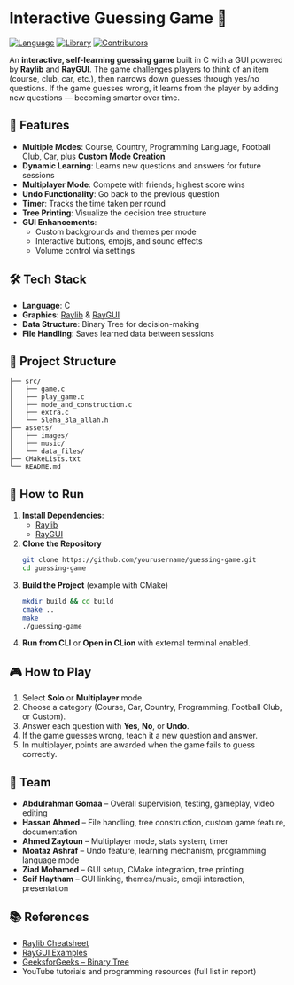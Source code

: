 # Interactive Guessing Game 🎯

[![Language](https://img.shields.io/badge/language-C-blue.svg)](https://en.wikipedia.org/wiki/C_(programming_language))
[![Library](https://img.shields.io/badge/graphics-Raylib%20%26%20RayGUI-orange.svg)](https://www.raylib.com/)
[![Contributors](https://img.shields.io/badge/contributors-6-brightgreen.svg)](#-team)

An **interactive, self-learning guessing game** built in C with a GUI powered by **Raylib** and **RayGUI**. The game challenges players to think of an item (course, club, car, etc.), then narrows down guesses through yes/no questions. If the game guesses wrong, it learns from the player by adding new questions — becoming smarter over time.

## 📌 Features
- **Multiple Modes**: Course, Country, Programming Language, Football Club, Car, plus **Custom Mode Creation**
- **Dynamic Learning**: Learns new questions and answers for future sessions
- **Multiplayer Mode**: Compete with friends; highest score wins
- **Undo Functionality**: Go back to the previous question
- **Timer**: Tracks the time taken per round
- **Tree Printing**: Visualize the decision tree structure
- **GUI Enhancements**:  
  - Custom backgrounds and themes per mode  
  - Interactive buttons, emojis, and sound effects  
  - Volume control via settings  

## 🛠 Tech Stack
- **Language**: C  
- **Graphics**: [Raylib](https://www.raylib.com/) & [RayGUI](https://github.com/raysan5/raygui)  
- **Data Structure**: Binary Tree for decision-making  
- **File Handling**: Saves learned data between sessions  

## 📂 Project Structure
```
├── src/
│   ├── game.c
│   ├── play_game.c
│   ├── mode_and_construction.c
│   ├── extra.c
│   └── 5leha_3la_allah.h
├── assets/
│   ├── images/
│   ├── music/
│   └── data_files/
├── CMakeLists.txt
└── README.md
```

## 🚀 How to Run
1. **Install Dependencies**:  
   - [Raylib](https://www.raylib.com/)  
   - [RayGUI](https://github.com/raysan5/raygui)  
2. **Clone the Repository**
   ```bash
   git clone https://github.com/yourusername/guessing-game.git
   cd guessing-game
   ```
3. **Build the Project** (example with CMake)  
   ```bash
   mkdir build && cd build
   cmake ..
   make
   ./guessing-game
   ```
4. **Run from CLI** or **Open in CLion** with external terminal enabled.

## 🎮 How to Play
1. Select **Solo** or **Multiplayer** mode.  
2. Choose a category (Course, Car, Country, Programming, Football Club, or Custom).  
3. Answer each question with **Yes**, **No**, or **Undo**.  
4. If the game guesses wrong, teach it a new question and answer.  
5. In multiplayer, points are awarded when the game fails to guess correctly.  


## 👥 Team
- **Abdulrahman Gomaa** – Overall supervision, testing, gameplay, video editing  
- **Hassan Ahmed** – File handling, tree construction, custom game feature, documentation  
- **Ahmed Zaytoun** – Multiplayer mode, stats system, timer  
- **Moataz Ashraf** – Undo feature, learning mechanism, programming language mode  
- **Ziad Mohamed** – GUI setup, CMake integration, tree printing  
- **Seif Haytham** – GUI linking, themes/music, emoji interaction, presentation  

## 📚 References
- [Raylib Cheatsheet](https://www.raylib.com/cheatsheet/cheatsheet.html)  
- [RayGUI Examples](https://github.com/raysan5/raygui/tree/master/examples)  
- [GeeksforGeeks – Binary Tree](https://www.geeksforgeeks.org/binary-tree-data-structure/)  
- YouTube tutorials and programming resources (full list in report)  
